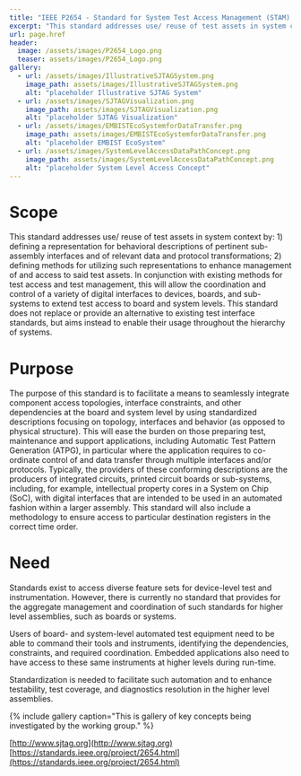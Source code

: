 ```yaml
---
title: "IEEE P2654 - Standard for System Test Access Management (STAM) to Enable Use of Sub-System Test Capabilities at Higher Architectural Levels"
excerpt: "This standard addresses use/ reuse of test assets in system context by: 1) defining a representation for behavioral descriptions of pertinent sub-assembly interfaces and of relevant data and protocol transformations; 2) defining methods for utilizing such representations to enhance management of and access to said test assets. In conjunction with existing methods for test access and test management, this will allow the coordination and control of a variety of digital interfaces to devices, boards, and sub-systems to extend test access to board and system levels. This standard does not replace or provide an alternative to existing test interface standards, but aims instead to enable their usage throughout the hierarchy of systems."
url: page.href
header:
  image: /assets/images/P2654_Logo.png
  teaser: assets/images/P2654_Logo.png
gallery:
  - url: /assets/images/IllustrativeSJTAGSystem.png
    image_path: assets/images/IllustrativeSJTAGSystem.png
    alt: "placeholder Illustrative SJTAG System"
  - url: /assets/images/SJTAGVisualization.png
    image_path: assets/images/SJTAGVisualization.png
    alt: "placeholder SJTAG Visualization"
  - url: /assets/images/EMBISTEcoSystemforDataTransfer.png
    image_path: assets/images/EMBISTEcoSystemforDataTransfer.png
    alt: "placeholder EMBIST EcoSystem"
  - url: /assets/images/SystemLevelAccessDataPathConcept.png
    image_path: assets/images/SystemLevelAccessDataPathConcept.png
    alt: "placeholder System Level Access Concept"
---
```

# Scope
This standard addresses use/ reuse of test assets in system context by: 1) defining a representation for behavioral descriptions of pertinent sub-assembly interfaces and of relevant data and protocol transformations; 2) defining methods for utilizing such representations to enhance management of and access to said test assets. In conjunction with existing methods for test access and test management, this will allow the coordination and control of a variety of digital interfaces to devices, boards, and sub-systems to extend test access to board and system levels. This standard does not replace or provide an alternative to existing test interface standards, but aims instead to enable their usage throughout the hierarchy of systems.

# Purpose
The purpose of this standard is to facilitate a means to seamlessly integrate component access topologies, interface constraints, and other dependencies at the board and system level by using standardized descriptions focusing on topology, interfaces and behavior (as opposed to physical structure). This will ease the burden on those preparing test, maintenance and support applications, including Automatic Test Pattern Generation (ATPG), in particular where the application requires to co-ordinate control of and data transfer through multiple interfaces and/or protocols. Typically, the providers of these conforming descriptions are the producers of integrated circuits, printed circuit boards or sub-systems, including, for example, intellectual property cores in a System on Chip (SoC), with digital interfaces that are intended to be used in an automated fashion within a larger assembly. This standard will also include a methodology to ensure access to particular destination registers in the correct time order.

# Need
Standards exist to access diverse feature sets for device-level test and instrumentation. However, there is currently no standard that provides for the aggregate management and coordination of such standards for higher level assemblies, such as boards or systems.

Users of board- and system-level automated test equipment need to be able to command their tools and instruments, identifying the dependencies, constraints, and required coordination. Embedded applications also need to have access to these same instruments at higher levels during run-time.

Standardization is needed to facilitate such automation and to enhance testability, test coverage, and diagnostics resolution in the higher level assemblies.

{% include gallery caption="This is gallery of key concepts being investigated by the working group." %}

[http://www.sjtag.org](http://www.sjtag.org)
[https://standards.ieee.org/project/2654.html](https://standards.ieee.org/project/2654.html)

